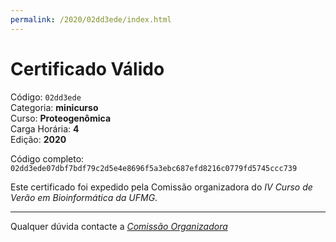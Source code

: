 ```yaml
---
permalink: /2020/02dd3ede/index.html
---
```


# Certificado Válido

Código: `02dd3ede`<br>
Categoria: **minicurso**<br>
Curso: **Proteogenômica**<br>
Carga Horária: **4**<br>
Edição: **2020**<br>


Código completo: `02dd3ede07dbf7bdf79c2d5e4e8696f5a3ebc687efd8216c0779fd5745ccc739`


Este certificado foi expedido pela Comissão organizadora do *IV Curso de Verão em Bioinformática da UFMG*.

----

Qualquer dúvida contacte a [_Comissão Organizadora_](<mailto:cursobioinfoufmg@gmail.com$subject=[Certificados]>)

